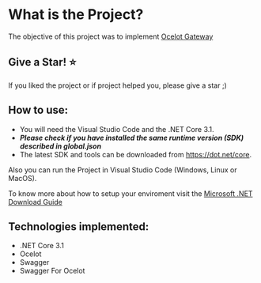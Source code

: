 What is the Project?
=====================
The objective of this project was to implement [Ocelot Gateway](https://github.com/ThreeMammals/Ocelot) 

## Give a Star! :star:
If you liked the project or if project helped you, please give a star ;)

## How to use:
- You will need the Visual Studio Code and the .NET Core 3.1.
- ***Please check if you have installed the same runtime version (SDK) described in global.json***
- The latest SDK and tools can be downloaded from https://dot.net/core.

Also you can run the Project in Visual Studio Code (Windows, Linux or MacOS).

To know more about how to setup your enviroment visit the [Microsoft .NET Download Guide](https://www.microsoft.com/net/download)

## Technologies implemented:

- .NET Core 3.1
- Ocelot
- Swagger
- Swagger For Ocelot